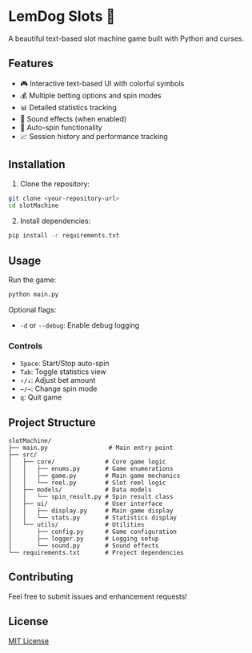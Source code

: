 # LemDog Slots 🎰

A beautiful text-based slot machine game built with Python and curses.

## Features

- 🎮 Interactive text-based UI with colorful symbols
- 💰 Multiple betting options and spin modes
- 📊 Detailed statistics tracking
- 🎵 Sound effects (when enabled)
- 🔄 Auto-spin functionality
- 📈 Session history and performance tracking

## Installation

1. Clone the repository:
```bash
git clone <your-repository-url>
cd slotMachine
```

2. Install dependencies:
```bash
pip install -r requirements.txt
```

## Usage

Run the game:
```bash
python main.py
```

Optional flags:
- `-d` or `--debug`: Enable debug logging

### Controls

- `Space`: Start/Stop auto-spin
- `Tab`: Toggle statistics view
- `↑/↓`: Adjust bet amount
- `←/→`: Change spin mode
- `q`: Quit game

## Project Structure

```
slotMachine/
├── main.py                 # Main entry point
├── src/
│   ├── core/              # Core game logic
│   │   ├── enums.py       # Game enumerations
│   │   ├── game.py        # Main game mechanics
│   │   └── reel.py        # Slot reel logic
│   ├── models/            # Data models
│   │   └── spin_result.py # Spin result class
│   ├── ui/                # User interface
│   │   ├── display.py     # Main game display
│   │   └── stats.py       # Statistics display
│   └── utils/             # Utilities
│       ├── config.py      # Game configuration
│       ├── logger.py      # Logging setup
│       └── sound.py       # Sound effects
└── requirements.txt       # Project dependencies
```

## Contributing

Feel free to submit issues and enhancement requests!

## License

[MIT License](LICENSE)